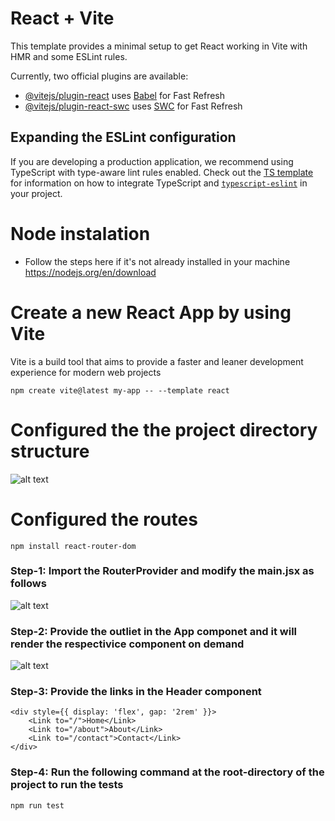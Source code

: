 # React + Vite

This template provides a minimal setup to get React working in Vite with HMR and some ESLint rules.

Currently, two official plugins are available:

- [@vitejs/plugin-react](https://github.com/vitejs/vite-plugin-react/blob/main/packages/plugin-react) uses [Babel](https://babeljs.io/) for Fast Refresh
- [@vitejs/plugin-react-swc](https://github.com/vitejs/vite-plugin-react/blob/main/packages/plugin-react-swc) uses [SWC](https://swc.rs/) for Fast Refresh

## Expanding the ESLint configuration

If you are developing a production application, we recommend using TypeScript with type-aware lint rules enabled. Check out the [TS template](https://github.com/vitejs/vite/tree/main/packages/create-vite/template-react-ts) for information on how to integrate TypeScript and [`typescript-eslint`](https://typescript-eslint.io) in your project.


# Node instalation 
- Follow the steps here if it's not already installed in your machine https://nodejs.org/en/download

# Create a new React App by using Vite
Vite is a build tool that aims to provide a faster and leaner development experience for modern web projects

``` npm create vite@latest my-app -- --template react ```

# Configured the the project directory structure
![alt text](./src/assets/project-dir.png)

# Configured the routes
```
npm install react-router-dom
```
### Step-1: Import the RouterProvider and modify the main.jsx as follows
![alt text](./src/assets/image.png)

### Step-2: Provide the outliet in the App componet and it will render the respectivice component on demand
![alt text](./src/assets/image-1.png)
### Step-3: Provide the links in the Header component
``` 
<div style={{ display: 'flex', gap: '2rem' }}>
    <Link to="/">Home</Link>
    <Link to="/about">About</Link>
    <Link to="/contact">Contact</Link>
</div> 
```
### Step-4: Run the following command at the root-directory of the project to run the tests 
```
npm run test
```
